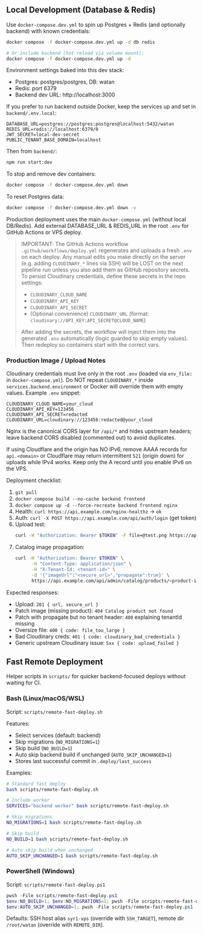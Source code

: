 ## Local Development (Database & Redis)

Use `docker-compose.dev.yml` to spin up Postgres + Redis (and optionally backend) with known credentials:

```bash
docker compose -f docker-compose.dev.yml up -d db redis

# Or include backend (hot reload via volume mount):
docker compose -f docker-compose.dev.yml up -d
```

Environment settings baked into this dev stack:
- Postgres: postgres/postgres, DB: watan
- Redis: port 6379
- Backend dev URL: http://localhost:3000

If you prefer to run backend outside Docker, keep the services up and set in `backend/.env.local`:
```
DATABASE_URL=postgres://postgres:postgres@localhost:5432/watan
REDIS_URL=redis://localhost:6379/0
JWT_SECRET=local-dev-secret
PUBLIC_TENANT_BASE_DOMAIN=localhost
```

Then from `backend/`:
```bash
npm run start:dev
```

To stop and remove dev containers:
```bash
docker compose -f docker-compose.dev.yml down
```

To reset Postgres data:
```bash
docker compose -f docker-compose.dev.yml down -v
```

Production deployment uses the main `docker-compose.yml` (without local DB/Redis). Add external DATABASE_URL & REDIS_URL in the root `.env` for GitHub Actions or VPS deploy.

> IMPORTANT: The GitHub Actions workflow `.github/workflows/deploy.yml` regenerates and uploads a fresh `.env` on each deploy. Any manual edits you make directly on the server (e.g. adding `CLOUDINARY_*` lines via SSH) will be LOST on the next pipeline run unless you also add them as GitHub repository secrets. To persist Cloudinary credentials, define these secrets in the repo settings:
>
> * `CLOUDINARY_CLOUD_NAME`
> * `CLOUDINARY_API_KEY`
> * `CLOUDINARY_API_SECRET`
> * (Optional convenience) `CLOUDINARY_URL` (format: `cloudinary://API_KEY:API_SECRET@CLOUD_NAME`)
>
> After adding the secrets, the workflow will inject them into the generated `.env` automatically (logic guarded to skip empty values). Then redeploy so containers start with the correct vars.

### Production Image / Upload Notes

Cloudinary credentials must live only in the root `.env` (loaded via `env_file:` in `docker-compose.yml`). Do NOT repeat `CLOUDINARY_*` inside `services.backend.environment` or Docker will override them with empty values. Example `.env` snippet:

```
CLOUDINARY_CLOUD_NAME=your_cloud
CLOUDINARY_API_KEY=123456
CLOUDINARY_API_SECRET=redacted
CLOUDINARY_URL=cloudinary://123456:redacted@your_cloud
```

Nginx is the canonical CORS layer for `/api/*` and hides upstream headers; leave backend CORS disabled (commented out) to avoid duplicates.

If using Cloudflare and the origin has NO IPv6, remove AAAA records for `api.<domain>` or Cloudflare may return intermittent `521` (origin down) for uploads while IPv4 works. Keep only the A record until you enable IPv6 on the VPS.

Deployment checklist:

1. `git pull`
2. `docker compose build --no-cache backend frontend`
3. `docker compose up -d --force-recreate backend frontend nginx`
4. Health: `curl https://api.example.com/nginx-healthz` → `ok`
5. Auth: `curl -X POST https://api.example.com/api/auth/login` (get token)
6. Upload test:
	```bash
	curl -H "Authorization: Bearer $TOKEN" -F file=@test.png https://api.example.com/api/admin/upload
	```
7. Catalog image propagation:
	```bash
	curl -H "Authorization: Bearer $TOKEN" \
		  -H "Content-Type: application/json" \
		  -H "X-Tenant-Id: <tenant-id>" \
		  -d '{"imageUrl":"<secure_url>","propagate":true}' \
		  https://api.example.com/api/admin/catalog/products/<product-id>/image
	```

Expected responses:
* Upload: `201 { url, secure_url }`
* Patch image (missing product): `404 Catalog product not found`
* Patch with propagate but no tenant header: `400` explaining tenantId missing
* Oversize file: `400 { code: file_too_large }`
* Bad Cloudinary creds: `401 { code: cloudinary_bad_credentials }`
* Generic upstream Cloudinary issue: `5xx { code: upload_failed }`

## Fast Remote Deployment

Helper scripts in `scripts/` for quicker backend-focused deploys without waiting for CI.

### Bash (Linux/macOS/WSL)
Script: `scripts/remote-fast-deploy.sh`

Features:
- Select services (default: backend)
- Skip migrations (`NO_MIGRATIONS=1`)
- Skip build (`NO_BUILD=1`)
- Auto skip backend build if unchanged (`AUTO_SKIP_UNCHANGED=1`)
- Stores last successful commit in `.deploy/last_success`

Examples:
```bash
# Standard fast deploy
bash scripts/remote-fast-deploy.sh

# Include worker
SERVICES="backend worker" bash scripts/remote-fast-deploy.sh

# Skip migrations
NO_MIGRATIONS=1 bash scripts/remote-fast-deploy.sh

# Skip build
NO_BUILD=1 bash scripts/remote-fast-deploy.sh

# Auto skip build when unchanged
AUTO_SKIP_UNCHANGED=1 bash scripts/remote-fast-deploy.sh
```

### PowerShell (Windows)
Script: `scripts/remote-fast-deploy.ps1`
```powershell
pwsh -File scripts/remote-fast-deploy.ps1
$env:NO_BUILD=1; $env:NO_MIGRATIONS=1; pwsh -File scripts/remote-fast-deploy.ps1
$env:AUTO_SKIP_UNCHANGED=1; pwsh -File scripts/remote-fast-deploy.ps1
```

Defaults: SSH host alias `syr1-vps` (override with `SSH_TARGET`), remote dir `/root/watan` (override with `REMOTE_DIR`).
